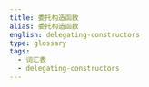 ```yaml
---
title: 委托构造函数
alias: 委托构造函数
english: delegating-constructors
type: glossary
tags:
  - 词汇表
  - delegating-constructors
---
```

